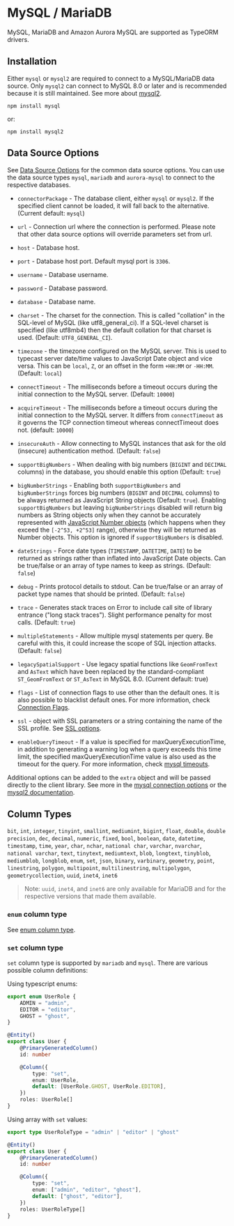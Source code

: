 # MySQL / MariaDB

MySQL, MariaDB and Amazon Aurora MySQL are supported as TypeORM drivers.

## Installation

Either `mysql` or `mysql2` are required to connect to a MySQL/MariaDB data source. Only `mysql2` can connect to MySQL 8.0 or later and is recommended because it is still maintained. See more about [mysql2](https://sidorares.github.io/node-mysql2/docs/history-and-why-mysq2).

```shell
npm install mysql
```

or:

```shell
npm install mysql2
```

## Data Source Options

See [Data Source Options](../data-source/2-data-source-options.md) for the common data source options. You can use the data source types `mysql`, `mariadb` and `aurora-mysql` to connect to the respective databases.

-   `connectorPackage` - The database client, either `mysql` or `mysql2`. If the specified client cannot be loaded, it will fall back to the alternative. (Current default: `mysql`)
-   `url` - Connection url where the connection is performed. Please note that other data source options will override parameters set from url.

-   `host` - Database host.

-   `port` - Database host port. Default mysql port is `3306`.

-   `username` - Database username.

-   `password` - Database password.

-   `database` - Database name.

-   `charset` - The charset for the connection. This is called "collation" in the SQL-level of MySQL
    (like utf8_general_ci). If a SQL-level charset is specified (like utf8mb4) then the default collation for that charset is used. (Default: `UTF8_GENERAL_CI`).

-   `timezone` - the timezone configured on the MySQL server. This is used to typecast server date/time
    values to JavaScript Date object and vice versa. This can be `local`, `Z`, or an offset in the form
    `+HH:MM` or `-HH:MM`. (Default: `local`)

-   `connectTimeout` - The milliseconds before a timeout occurs during the initial connection to the MySQL server.
    (Default: `10000`)

-   `acquireTimeout` - The milliseconds before a timeout occurs during the initial connection to the MySQL server. It differs from `connectTimeout` as it governs the TCP connection timeout whereas connectTimeout does not. (default: `10000`)

-   `insecureAuth` - Allow connecting to MySQL instances that ask for the old (insecure) authentication method.
    (Default: `false`)

-   `supportBigNumbers` - When dealing with big numbers (`BIGINT` and `DECIMAL` columns) in the database,
    you should enable this option (Default: `true`)

-   `bigNumberStrings` - Enabling both `supportBigNumbers` and `bigNumberStrings` forces big numbers
    (`BIGINT` and `DECIMAL` columns) to be always returned as JavaScript String objects (Default: `true`).
    Enabling `supportBigNumbers` but leaving `bigNumberStrings` disabled will return big numbers as String
    objects only when they cannot be accurately represented with
    [JavaScript Number objects](http://ecma262-5.com/ELS5_HTML.htm#Section_8.5)
    (which happens when they exceed the `[-2^53, +2^53]` range), otherwise they will be returned as
    Number objects. This option is ignored if `supportBigNumbers` is disabled.

-   `dateStrings` - Force date types (`TIMESTAMP`, `DATETIME`, `DATE`) to be returned as strings rather than
    inflated into JavaScript Date objects. Can be true/false or an array of type names to keep as strings.
    (Default: `false`)

-   `debug` - Prints protocol details to stdout. Can be true/false or an array of packet type names that
    should be printed. (Default: `false`)

-   `trace` - Generates stack traces on Error to include call site of library entrance ("long stack traces").
    Slight performance penalty for most calls. (Default: `true`)

-   `multipleStatements` - Allow multiple mysql statements per query. Be careful with this, it could increase the scope
    of SQL injection attacks. (Default: `false`)

-   `legacySpatialSupport` - Use legacy spatial functions like `GeomFromText` and `AsText` which have been replaced by the standard-compliant `ST_GeomFromText` or `ST_AsText` in MySQL 8.0. (Current default: true)

-   `flags` - List of connection flags to use other than the default ones. It is also possible to blacklist default ones.
    For more information, check [Connection Flags](https://github.com/mysqljs/mysql#connection-flags).

-   `ssl` - object with SSL parameters or a string containing the name of the SSL profile.
    See [SSL options](https://github.com/mysqljs/mysql#ssl-options).

-   `enableQueryTimeout` - If a value is specified for maxQueryExecutionTime, in addition to generating a warning log when a query exceeds this time limit, the specified maxQueryExecutionTime value is also used as the timeout for the query. For more information, check [mysql timeouts](https://github.com/mysqljs/mysql#timeouts).

Additional options can be added to the `extra` object and will be passed directly to the client library. See more in the [mysql connection options](https://github.com/mysqljs/mysql#connection-options) or the [mysql2 documentation](https://sidorares.github.io/node-mysql2/docs).

## Column Types

`bit`, `int`, `integer`, `tinyint`, `smallint`, `mediumint`, `bigint`, `float`, `double`, `double precision`, `dec`, `decimal`, `numeric`, `fixed`, `bool`, `boolean`, `date`, `datetime`, `timestamp`, `time`, `year`, `char`, `nchar`, `national char`, `varchar`, `nvarchar`, `national varchar`, `text`, `tinytext`, `mediumtext`, `blob`, `longtext`, `tinyblob`, `mediumblob`, `longblob`, `enum`, `set`, `json`, `binary`, `varbinary`, `geometry`, `point`, `linestring`, `polygon`, `multipoint`, `multilinestring`, `multipolygon`, `geometrycollection`, `uuid`, `inet4`, `inet6`

> Note: `uuid`, `inet4`, and `inet6` are only available for MariaDB and for the respective versions that made them available.

### `enum` column type

See [enum column type](../entity/1-entities.md#enum-column-type).

### `set` column type

`set` column type is supported by `mariadb` and `mysql`. There are various possible column definitions:

Using typescript enums:

```typescript
export enum UserRole {
    ADMIN = "admin",
    EDITOR = "editor",
    GHOST = "ghost",
}

@Entity()
export class User {
    @PrimaryGeneratedColumn()
    id: number

    @Column({
        type: "set",
        enum: UserRole,
        default: [UserRole.GHOST, UserRole.EDITOR],
    })
    roles: UserRole[]
}
```

Using array with `set` values:

```typescript
export type UserRoleType = "admin" | "editor" | "ghost"

@Entity()
export class User {
    @PrimaryGeneratedColumn()
    id: number

    @Column({
        type: "set",
        enum: ["admin", "editor", "ghost"],
        default: ["ghost", "editor"],
    })
    roles: UserRoleType[]
}
```
